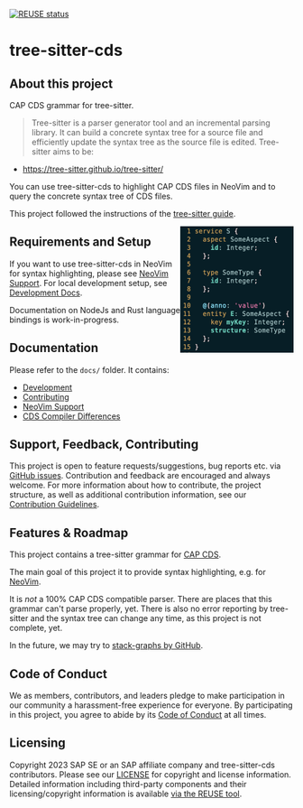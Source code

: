 [![REUSE status](https://api.reuse.software/badge/github.com/cap-js-community/tree-sitter-cds)](https://api.reuse.software/info/github.com/cap-js-community/tree-sitter-cds)

# tree-sitter-cds

## About this project

CAP CDS grammar for tree-sitter. 

> Tree-sitter is a parser generator tool and an incremental parsing library.
> It can build a concrete syntax tree for a source file and efficiently update the
> syntax tree as the source file is edited. Tree-sitter aims to be:

 - https://tree-sitter.github.io/tree-sitter/

You can use tree-sitter-cds to highlight CAP CDS files in NeoVim and
to query the concrete syntax tree of CDS files.

This project followed the instructions of the [tree-sitter guide].

<img alt="Screenshot of NeoVim. A CDS file is opened and has proper syntax highlighting." title="NeoVim Syntax Highlighting Example" src="./docs/assets/neovim-syntax-highlighting.png" align="right" width="201" height="224" />

## Requirements and Setup

If you want to use tree-sitter-cds in NeoVim for syntax highlighting, please see [NeoVim Support](./docs/neovim-support.md).
For local development setup, see [Development Docs](./docs/development.md).

Documentation on NodeJs and Rust language bindings is work-in-progress.

## Documentation

Please refer to the `docs/` folder.  It contains:

- [Development](./docs/development.md)
- [Contributing](./CONTRIBUTING.md)
- [NeoVim Support](./docs/neovim-support.md)
- [CDS Compiler Differences](./docs/cds-compiler-differences.md)


## Support, Feedback, Contributing

This project is open to feature requests/suggestions, bug reports etc. via [GitHub issues](https://github.com/cap-js-community/tree-sitter-cds/issues). Contribution and feedback are encouraged and always welcome. For more information about how to contribute, the project structure, as well as additional contribution information, see our [Contribution Guidelines](CONTRIBUTING.md).

## Features & Roadmap

This project contains a tree-sitter grammar for [CAP CDS](https://cap.cloud.sap/).

The main goal of this project it to provide syntax highlighting, e.g. for [NeoVim](./docs/neovim-support.md).

It is _not_ a 100% CAP CDS compatible parser. There are places that this grammar
can't parse properly, yet.   There is also no error reporting by tree-sitter and
the syntax tree can change any time, as this project is not complete, yet.

In the future, we may try to [stack-graphs by GitHub][stack-graphs].

## Code of Conduct

We as members, contributors, and leaders pledge to make participation in our community a harassment-free experience for everyone. By participating in this project, you agree to abide by its [Code of Conduct](CODE_OF_CONDUCT.md) at all times.

## Licensing

Copyright 2023 SAP SE or an SAP affiliate company and tree-sitter-cds contributors. Please see our [LICENSE](LICENSE) for copyright and license information. Detailed information including third-party components and their licensing/copyright information is available [via the REUSE tool](https://api.reuse.software/info/github.com/cap-js-community/<your-project>).

[tree-sitter guide]: https://tree-sitter.github.io/tree-sitter/creating-parsers
[stack-graphs]: https://github.blog/2021-12-09-introducing-stack-graphs/
